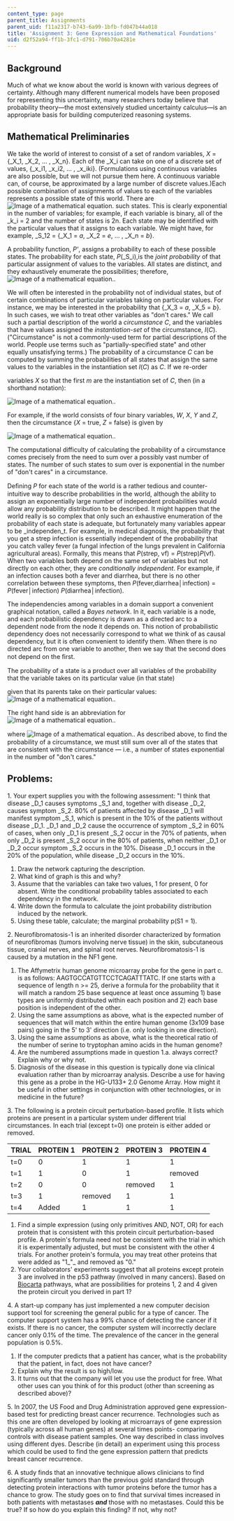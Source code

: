 ```yaml
---
content_type: page
parent_title: Assignments
parent_uid: f11a2317-b743-6a99-1bfb-fd047b44a018
title: 'Assignment 3: Gene Expression and Mathematical Foundations'
uid: d2f52a94-ff1b-3fc1-d791-706b70a4281e
---
```


Background
----------

Much of what we know about the world is known with various degrees of certainty. Although many different numerical models have been proposed for representing this uncertainty, many researchers today believe that probability theory—the most extensively studied uncertainty calculus—is an appropriate basis for building computerized reasoning systems.

Mathematical Preliminaries
--------------------------

We take the world of interest to consist of a set of random variables, _X_ = {_X_1, _X_2, ... , _X_n}. Each of the _X_i can take on one of a discrete set of values, {_x_i1, _x_i2, ... , _x_iki}. (Formulations using continuous variables are also possible, but we will not pursue them here. A continuous variable can, of course, be approximated by a large number of discrete values.)Each possible combination of assignments of values to each of the variables represents a possible state of this world. There are![Image of a mathematical equation.](/courses/health-sciences-and-technology/hst-950j-biomedical-computing-fall-2010/assignments/assn3/one.png) such states. This is clearly exponential in the number of variables; for example, if each variable is binary, all of the _k_i = 2 and the number of states is 2n. Each state may be identified with the particular values that it assigns to each variable. We might have, for example, _S_12 = {_X_1 = _a_, _X_2 = _e_, ... , _X_n = _b_}.

A probability function, _P'_, assigns a probability to each of these possible states. The probability for each state, _P_(_S_i),is the _joint probability_ of that particular assignment of values to the variables. All states are distinct, and they exhaustively enumerate the possibilities; therefore, ![Image of a mathematical equation.](/courses/health-sciences-and-technology/hst-950j-biomedical-computing-fall-2010/assignments/assn3/two.png).

We will often be interested in the probability not of individual states, but of certain combinations of particular variables taking on particular values. For instance, we may be interested in the probability that {_X_3 = _a_, _X_5 = _b_}. In such cases, we wish to treat other variables as "don't cares." We call such a partial description of the world a _circumstance C_, and the variables that have values assigned the _instantiation-set_ of the circumstance, _I_(_C_). ("Circumstance" is not a commonly-used term for partial descriptions of the world. People use terms such as "partially-specified state" and other equally unsatisfying terms.) The probability of a circumstance _C_ can be computed by summing the probabilities of all states that assign the same values to the variables in the instantiation set _I_(_C_) as _C_. If we re-order

variables _X_ so that the first _m_ are the instantiation set of _C_, then (in a shorthand notation):

![Image of a mathematical equation.](/courses/health-sciences-and-technology/hst-950j-biomedical-computing-fall-2010/assignments/assn3/three.png).

For example, if the world consists of four binary variables, _W_, _X_, _Y_ and _Z_, then the circumstance {_X_ = true, _Z_ = false} is given by

![Image of a mathematical equation.](/courses/health-sciences-and-technology/hst-950j-biomedical-computing-fall-2010/assignments/assn3/four.png).

The computational difficulty of calculating the probability of a circumstance comes precisely from the need to sum over a possibly vast number of states. The number of such states to sum over is exponential in the number of "don't cares" in a circumstance.

Deﬁning _P_ for each state of the world is a rather tedious and counter-intuitive way to describe probabilities in the world, although the ability to assign an exponentially large number of independent probabilities would allow any probability distribution to be described. It might happen that the world really is so complex that only such an exhaustive enumeration of the probability of each state is adequate, but fortunately many variables appear to be _independen_t. For example, in medical diagnosis, the probability that you get a strep infection is essentially independent of the probability that you catch valley fever (a fungal infection of the lungs prevalent in California agricultural areas). Formally, this means that _P_(strep, vf) = _P_(strep)_P_(vf). When two variables both depend on the same set of variables but not directly on each other, they are _conditionally independent_. For example, if an infection causes both a fever and diarrhea, but there is no other correlation between these symptoms, then _P_(fever,diarrhea│infection) = _P_(fever│infection) _P_(diarrhea│infection).

The independencies among variables in a domain support a convenient graphical notation, called a _Bayes network_. In it, each variable is a node, and each probabilistic dependency is drawn as a directed arc to a dependent node from the node it depends on. This notion of probabilistic dependency does not necessarily correspond to what we think of as causal dependency, but it is often convenient to identify them. When there is no directed arc from one variable to another, then we say that the second does not depend on the ﬁrst.

The probability of a state is a product over all variables of the probability that the variable takes on its particular value (in that state)

given that its parents take on their particular values:  ![Image of a mathematical equation.](/courses/health-sciences-and-technology/hst-950j-biomedical-computing-fall-2010/assignments/assn3/five.png).

The right hand side is an abbreviation for ![Image of a mathematical equation.](/courses/health-sciences-and-technology/hst-950j-biomedical-computing-fall-2010/assignments/assn3/six.png).

where ![Image of a mathematical equation.](/courses/health-sciences-and-technology/hst-950j-biomedical-computing-fall-2010/assignments/assn3/seven.png). As described above, to ﬁnd the probability of a circumstance, we must still sum over all of the states that are consistent with the circumstance — i.e., a number of states exponential in the number of "don't cares."

Problems:
---------

1\. Your expert supplies you with the following assessment: "I think that disease _D_1 causes symptoms _S_1 and, together with disease _D_2, causes symptom _S_2. 80% of patients affected by disease _D_1 will manifest symptom _S_1, which is present in the 10% of the patients without disease _D_1. _D_1 and _D_2 cause the occurrence of symptom _S_2 in 60% of cases, when only _D_1 is present _S_2 occur in the 70% of patients, when only _D_2 is present _S_2 occur in the 80% of patients, when neither _D_1 or _D_2 occur symptom _S_2 occurs in the 10%. Disease _D_1 occurs in the 20% of the population, while disease _D_2 occurs in the 10%.

1.  Draw the network capturing the description.
2.  What kind of graph is this and why?
3.  Assume that the variables can take two values, 1 for present, 0 for absent. Write the conditional probability tables associated to each dependency in the network.
4.  Write down the formula to calculate the joint probability distribution induced by the network.
5.  Using these table, calculate; the marginal probability p(S1 = 1).

2\. Neurofibromatosis-1 is an inherited disorder characterized by formation of neurofibromas (tumors involving nerve tissue) in the skin, subcutaneous tissue, cranial nerves, and spinal root nerves. Neurofibromatosis-1 is caused by a mutation in the NF1 gene.

1.  The Affymetrix human genome microarray probe for the gene in part c. is as follows: AAGTGCCATGTTCCTCAGATTTATC. If one starts with a sequence of length n >= 25, derive a formula for the probability that it will match a random 25 base sequence at least once assuming 1) base types are uniformly distributed within each position and 2) each base position is independent of the other.
2.  Using the same assumptions as above, what is the expected number of sequences that will match within the entire human genome (3x109 base pairs) going in the 5' to 3' direction (i.e. only looking in one direction).
3.  Using the same assumptions as above, what is the theoretical ratio of the number of serine to tryptophan amino acids in the human genome?
4.  Are the numbered assumptions made in question 1.a. always correct? Explain why or why not.
5.  Diagnosis of the disease in this question is typically done via clinical evaluation rather than by microarray analysis. Describe a use for having this gene as a probe in the HG-U133+ 2.0 Genome Array. How might it be useful in other settings in conjunction with other technologies, or in medicine in the future?

3\. The following is a protein circuit perturbation-based profile. It lists which proteins are present in a particular system under different trial circumstances. In each trial (except t=0) one protein is either added or removed.

| TRIAL | PROTEIN 1 | PROTEIN 2 | PROTEIN 3 | PROTEIN 4 |
| --- | --- | --- | --- | --- |
| t=0 | 0 | 1 | 1 | 1 |
| t=1 | 1 | 0 | 1 | removed |
| t=2 | 0 | 0 | removed | 1 |
| t=3 | 1 | removed | 1 | 1 |
| t=4 | Added | 1 | 1 | 1 

1.  Find a simple expression (using only primitives AND, NOT, OR) for each protein that is consistent with this protein circuit perturbation-based profile. A protein's formula need not be consistent with the trial in which it is experimentally adjusted, but must be consistent with the other 4 trials. For another protein's formula, you may treat other proteins that were added as "1_"_ and removed as "0."
2.  Your collaborators' experiments suggest that all proteins except protein 3 are involved in the p53 pathway (involved in many cancers). Based on [Biocarta](http://www.biocarta.com) pathways, what are possibilities for proteins 1, 2 and 4 given the protein circuit you derived in part 1?

4\. A start-up company has just implemented a new computer decision support tool for screening the general public for a type of cancer. The computer support system has a 99% chance of detecting the cancer if it exists. If there is no cancer, the computer system will incorrectly declare cancer only 0.1% of the time. The prevalence of the cancer in the general population is 0.5%.

1.  If the computer predicts that a patient has cancer, what is the probability that the patient, in fact, does not have cancer?
2.  Explain why the result is so high/low.
3.  It turns out that the company will let you use the product for free. What other uses can you think of for this product (other than screening as described above)?

5\. In 2007, the US Food and Drug Administration approved gene expression-based test for predicting breast cancer recurrence. Technologies such as this one are often developed by looking at microarrays of gene expression (typically across all human genes) at several times points- comparing controls with disease patient samples. One way described in class involves using different dyes. Describe (in detail) an experiment using this process which could be used to find the gene expression pattern that predicts breast cancer recurrence.

6\. A study finds that an innovative technique allows clinicians to find significantly smaller tumors than the previous gold standard through detecting protein interactions with tumor proteins before the tumor has a chance to grow. The study goes on to find that survival times increased in both patients with metastases _**and**_ those with no metastases. Could this be true? If so how do you explain this finding? If not, why not?